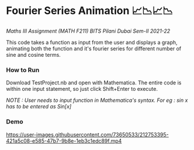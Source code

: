 # Fourier Series Animation 📈📉📈📉

*Maths III Assignment (MATH F211) BITS Pilani Dubai Sem-II 2021-22*

This code takes a function as input from the user and displays a graph, animating both the function and it's fourier series for different number of sine and cosine terms.

### How to Run

Download TestProject.nb and open with Mathematica. The entire code is within one input statement, so just click Shift+Enter to execute.

*NOTE : User needs to input function in Mathematica's syntax. For eg : sin x has to be entered as Sin[x]*

### Demo

https://user-images.githubusercontent.com/73650533/212753395-421a5c08-e585-47b7-9b8e-1eb3c1edc89f.mp4
